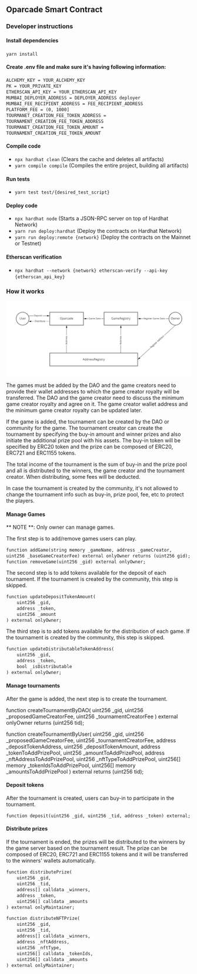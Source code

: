 ## Oparcade Smart Contract

### Developer instructions

#### Install dependencies
`yarn install`

#### Create .env file and make sure it's having following information:
```
ALCHEMY_KEY = YOUR_ALCHEMY_KEY
PK = YOUR_PRIVATE_KEY
ETHERSCAN_API_KEY = YOUR_ETHERSCAN_API_KEY
MUMBAI_DEPLOYER_ADDRESS = DEPLOYER_ADDRESS deployer
MUMBAI_FEE_RECIPIENT_ADDRESS = FEE_RECIPIENT_ADDRESS
PLATFORM_FEE = (0, 1000]
TOURMANET_CREATION_FEE_TOKEN_ADDRESS = TOURNAMENT_CREATION_FEE_TOKEN_ADDRESS
TOURMANET_CREATION_FEE_TOKEN_AMOUNT = TOURNAMENT_CREATION_FEE_TOKEN_AMOUNT
```

#### Compile code
- `npx hardhat clean` (Clears the cache and deletes all artifacts)
- `yarn compile compile` (Compiles the entire project, building all artifacts)

#### Run tests
- `yarn test test/{desired_test_script}`

#### Deploy code 
- `npx hardhat node` (Starts a JSON-RPC server on top of Hardhat Network)
- `yarn run deploy:hardhat` (Deploy the contracts on Hardhat Network)
- `yarn run deploy:remote {network}` (Deploy the contracts on the Mainnet or Testnet)

#### Etherscan verification
- `npx hardhat --network {network} etherscan-verify --api-key {etherscan_api_key}`

### How it works
![Hight Level Contract Interactions](./docs/box-diagram.png)

The games must be added by the DAO and the game creators need to provide their wallet addresses to which the game creator royalty will be transferred. The DAO and the game creator need to discuss the minimum game creator royalty and agree on it. The game creator wallet address and the minimum game creator royalty can be updated later.

If the game is added, the tournament can be created by the DAO or community for the game.
The tournament creator can create the tournament by specifying the buy-in amount and winner prizes and also initiate the additional prize pool with his assets.
The buy-in token will be specified by ERC20 token and the prize can be composed of ERC20, ERC721 and ERC1155 tokens.

The total income of the tournament is the sum of buy-in and the prize pool and all is distributed to the winners, the game creator and the tournament creator. When distributing, some fees will be deducted.

In case the tournament is created by the community, it's not allowed to change the tournament info such as buy-in, prize pool, fee, etc to protect the players.

#### Manage Games
** NOTE **: Only owner can manage games.

The first step is to add/remove games users can play.

````solidity
function addGame(string memory _gameName, address _gameCreator, uint256 _baseGameCreatorFee) external onlyOwner returns (uint256 gid);
function removeGame(uint256 _gid) external onlyOwner;
````

The second step is to add tokens available for the deposit of each tournament. If the tournament is created by the community, this step is skipped.

````solidity
function updateDepositTokenAmount(
    uint256 _gid,
    address _token,
    uint256 _amount
) external onlyOwner;
````

The third step is to add tokens available for the distribution of each game. If the tournament is created by the community, this step is skipped.

````solidity
function updateDistributableTokenAddress(
    uint256 _gid,
    address _token,
    bool _isDistributable
) external onlyOwner;
````

#### Manage tournaments

After the game is added, the next step is to create the tournament.

function createTournamentByDAO(
    uint256 _gid,
    uint256 _proposedGameCreatorFee,
    uint256 _tournamentCreatorFee
) external onlyOwner returns (uint256 tid);

function createTournamentByUser(
    uint256 _gid,
    uint256 _proposedGameCreatorFee,
    uint256 _tournamentCreatorFee,
    address _depositTokenAddress,
    uint256 _depositTokenAmount,
    address _tokenToAddPrizePool,
    uint256 _amountToAddPrizePool,
    address _nftAddressToAddPrizePool,
    uint256 _nftTypeToAddPrizePool,
    uint256[] memory _tokenIdsToAddPrizePool,
    uint256[] memory _amountsToAddPrizePool
) external returns (uint256 tid);

#### Deposit tokens

After the tournament is created, users can buy-in to participate in the tournament.

````solidity
function deposit(uint256 _gid, uint256 _tid, address _token) external;
````

#### Distribute prizes

If the tournament is ended, the prizes will be distributed to the winners by the game server based on the tournament result. The prize can be composed of ERC20, ERC721 and ERC1155 tokens and it will be transferred to the winners' wallets automatically.

````solidity
function distributePrize(
    uint256 _gid,
    uint256 _tid,
    address[] calldata _winners,
    address _token,
    uint256[] calldata _amounts
) external onlyMaintainer;
````

````solidity
function distributeNFTPrize(
    uint256 _gid,
    uint256 _tid,
    address[] calldata _winners,
    address _nftAddress,
    uint256 _nftType,
    uint256[] calldata _tokenIds,
    uint256[] calldata _amounts
) external onlyMaintainer;
````
